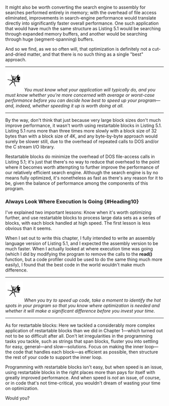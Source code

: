 It might also be worth converting the search engine to assembly for
searches performed entirely in memory; with the overhead of file access
eliminated, improvements in search-engine performance would translate
directly into significantly faster overall performance. One such
application that would have much the same structure as Listing 5.1 would
be searching through expanded memory buffers, and another would be
searching through huge (segment-spanning) buffers.

And so we find, as we so often will, that optimization is definitely not
a cut-and-dried matter, and that there is no such thing as a single
"best" approach.

  ------------------- --------------------------------------------------------------------------------------------------------------------------------------------------------------------------------------------------------------------------------------------------------------------
  ![](images/i.jpg)   *You must know what your application will typically do, and you must know whether you're more concerned with average or worst-case performance before you can decide how best to speed up your program—and, indeed, whether speeding it up is worth doing at all.*
  ------------------- --------------------------------------------------------------------------------------------------------------------------------------------------------------------------------------------------------------------------------------------------------------------

By the way, don't think that just because very large block sizes don't
much improve performance, it wasn't worth using restartable blocks in
Listing 5.1. Listing 5.1 runs more than three times more slowly with a
block size of 32 bytes than with a block size of 4K, and any
byte-by-byte approach would surely be slower still, due to the overhead
of repeated calls to DOS and/or the C stream I/O library.

Restartable blocks do minimize the overhead of DOS file-access calls in
Listing 5.1; it's just that there's no way to reduce that overhead to
the point where it becomes worth attempting to further improve the
performance of our relatively efficient search engine. Although the
search engine is by no means fully optimized, it's nonetheless as fast
as there's any reason for it to be, given the balance of performance
among the components of this program.

### Always Look Where Execution Is Going {#Heading10}

I've explained two important lessons: Know when it's worth optimizing
further, and use restartable blocks to process large data sets as a
series of blocks, with each block handled at high speed. The first
lesson is less obvious than it seems.

When I set out to write this chapter, I fully intended to write an
assembly language version of Listing 5.1, and I expected the assembly
version to be much faster. When I actually looked at where execution
time was going (which I did by modifying the program to remove the calls
to the **read()** function, but a code profiler could be used to do the
same thing much more easily), I found that the best code in the world
wouldn't make much difference.

  ------------------- -----------------------------------------------------------------------------------------------------------------------------------------------------------------------------------------------------------------------
  ![](images/i.jpg)   *When you try to speed up code, take a moment to identify the hot spots in your program so that you know where optimization is needed and whether it will make a significant difference before you invest your time.*
  ------------------- -----------------------------------------------------------------------------------------------------------------------------------------------------------------------------------------------------------------------

As for restartable blocks: Here we tackled a considerably more complex
application of restartable blocks than we did in Chapter 1—which turned
out not to be so difficult after all. Don't let irregularities in the
programming tasks you tackle, such as strings that span blocks, fluster
you into settling for easy, general—and slow—solutions. Focus on making
the inner loop—the code that handles each block—as efficient as
possible, then structure the rest of your code to support the inner
loop.

Programming with restartable blocks isn't easy, but when speed is an
issue, using restartable blocks in the right places more than pays for
itself with greatly improved performance. And when speed is *not* an
issue, of course, or in code that's not time-critical, you wouldn't
dream of wasting your time on optimization.

Would you?